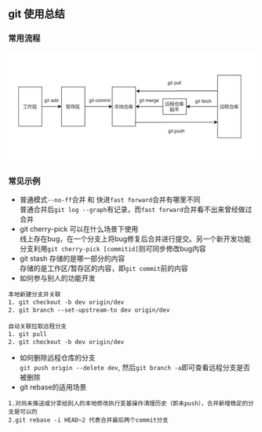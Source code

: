 ## git 使用总结

### 常用流程
![工作流程](./img/常规流程.png)

### 常见示例
* 普通模式`--no-ff`合并 和 快进`fast forward`合并有哪里不同  
普通合并后`git log --graph`有记录，而`fast forward`合并看不出来曾经做过合并
* git cherry-pick 可以在什么场景下使用  
线上存在bug，在一个分支上将bug修复后合并进行提交。另一个新开发功能分支利用`git cherry-pick [commitid]`则可同步修改bug内容
* git stash 存储的是哪一部分的内容  
存储的是工作区/暂存区的内容，即`git commit`前的内容
* 如何参与别人的功能开发 
```
本地新建分支并关联
1. git checkout -b dev origin/dev
2. git branch --set-upstream-to dev origin/dev

自动关联拉取远程分支
1. git pull
2. git checkout -b dev origin/dev
```
* 如何删除远程仓库的分支  
`git push origin --delete dev`, 然后`git branch -a`即可查看远程分支是否被删除
* git rebase的适用场景  
```
1.对尚未推送或分享给别人的本地修改执行变基操作清理历史（即未push），合并新增稳定的分支是可以的
2.git rebase -i HEAD~2 代表合并最后两个commit分支
```